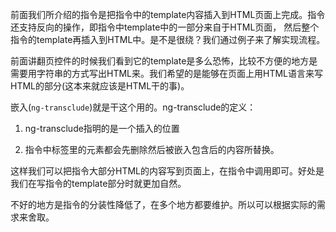 前面我们所介绍的指令是把指令中的template内容插入到HTML页面上完成。指令还支持反向的操作，即指令中template中的一部分来自于HTML页面，
然后整个指令的template再插入到HTML中。是不是很绕？我们通过例子来了解实现流程。

前面讲翻页控件的时候我们看到它的template是多么恐怖，比较不方便的地方是需要用字符串的方式写出HTML来。我们希望的是能够在页面上用HTML语言来写HTML的部分(这本来就应该是HTML干的事)。

嵌入(`ng-transclude`)就是干这个用的。ng-transclude的定义：

1. ng-transclude指明的是一个插入的位置

2. 指令中标签里的元素都会先删除然后被嵌入包含后的内容所替换。

这样我们可以把指令大部分HTML的内容写到页面上，在指令中调用即可。好处是我们在写指令的template部分时就更加自然。

不好的地方是指令的分装性降低了，在多个地方都要维护。所以可以根据实际的需求来舍取。